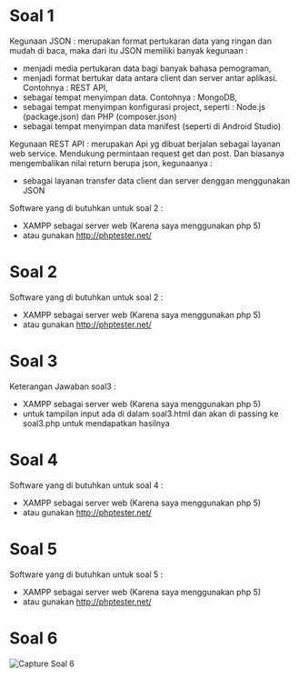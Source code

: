 # Soal 1

Kegunaan JSON : merupakan format pertukaran data yang ringan dan mudah di baca, maka dari itu JSON memiliki banyak kegunaan : 
- menjadi media pertukaran data bagi banyak bahasa pemograman,
- menjadi format bertukar data antara client dan server antar aplikasi. Contohnya : REST API,
- sebagai tempat menyimpan data. Contohnya : MongoDB, 
- sebagai tempat menyimpan konfigurasi project, seperti : Node.js (package.json) dan PHP (composer.json)
- sebagai tempat menyimpan data manifest (seperti di Android Studio)

Kegunaan REST API : merupakan Api yg dibuat berjalan sebagai layanan web service. Mendukung permintaan request get dan post. Dan biasanya mengembalikan nilai return berupa json, kegunaanya :
- sebagai layanan transfer data client dan server denggan menggunakan JSON 

Software yang di butuhkan untuk soal 2 : 
- XAMPP sebagai server web (Karena saya menggunakan php 5)
- atau gunakan http://phptester.net/

# Soal 2
Software yang di butuhkan untuk soal 2 : 
- XAMPP sebagai server web (Karena saya menggunakan php 5)
- atau gunakan http://phptester.net/

# Soal 3
Keterangan Jawaban soal3  : 
- XAMPP sebagai server web (Karena saya menggunakan php 5)
- untuk tampilan input ada di dalam soal3.html dan akan di passing ke soal3.php untuk mendapatkan hasilnya

# Soal 4 
Software yang di butuhkan untuk soal 4 : 
- XAMPP sebagai server web (Karena saya menggunakan php 5)
- atau gunakan http://phptester.net/

# Soal 5
Software yang di butuhkan untuk soal 5 : 
- XAMPP sebagai server web (Karena saya menggunakan php 5)
- atau gunakan http://phptester.net/

# Soal 6 
![Capture Soal 6]()